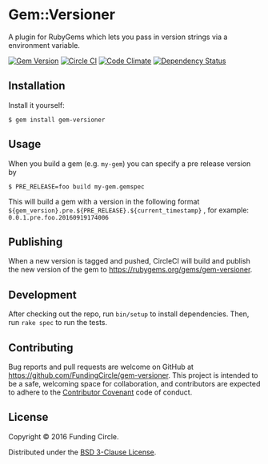 # Gem::Versioner

A plugin for RubyGems which lets you pass in version strings via a environment variable.

[![Gem Version](https://badge.fury.io/rb/gem-versioner.svg)](https://badge.fury.io/rb/gem-versioner)
[![Circle CI](https://circleci.com/gh/FundingCircle/gem-versioner/tree/master.svg?style=shield)](https://circleci.com/gh/FundingCircle/gem-versioner/tree/master)
[![Code Climate](https://codeclimate.com/repos/57e1038454266801670028a7/badges/1c86f236e035426453de/gpa.svg)](https://codeclimate.com/repos/57e1038454266801670028a7/feed)
[![Dependency Status](https://gemnasium.com/badges/github.com/FundingCircle/gem-versioner.svg)](https://gemnasium.com/github.com/FundingCircle/gem-versioner)

## Installation

Install it yourself:

    $ gem install gem-versioner

## Usage

When you build a gem (e.g. `my-gem`) you can specify a pre release version by

    $ PRE_RELEASE=foo build my-gem.gemspec
    
This will build a gem with a version in the following format `${gem_version}.pre.${PRE_RELEASE}.${current_timestamp}` , for example: `0.0.1.pre.foo.20160919174006`

## Publishing

When a new version is tagged and pushed, CircleCI will build and publish the new version of the gem to https://rubygems.org/gems/gem-versioner.

## Development

After checking out the repo, run `bin/setup` to install dependencies. Then, run `rake spec` to run the tests.

## Contributing

Bug reports and pull requests are welcome on GitHub at https://github.com/FundingCircle/gem-versioner. This project is intended to be a safe, welcoming space for collaboration, and contributors are expected to adhere to the [Contributor Covenant](http://contributor-covenant.org) code of conduct.


## License

Copyright © 2016 Funding Circle.

Distributed under the [BSD 3-Clause License](https://opensource.org/licenses/BSD-3-Clause).
